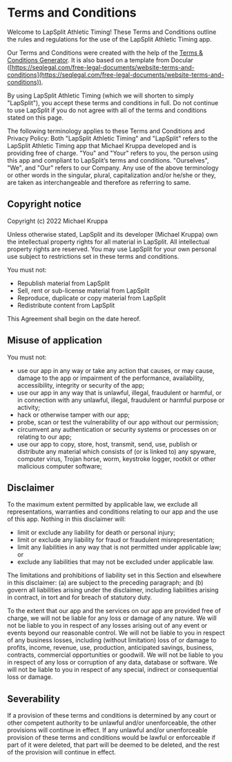 # Terms and Conditions

Welcome to LapSplit Athletic Timing! These Terms and Conditions outline the rules and regulations for the use of the LapSplit Athletic Timing app.

Our Terms and Conditions were created with the help of the [Terms & Conditions Generator](https://www.privacypolicyonline.com/terms-conditions-generator/). It is also based on a template from Docular ([https://seqlegal.com/free-legal-documents/website-terms-and-conditions](https://seqlegal.com/free-legal-documents/website-terms-and-conditions)).

By using LapSplit Athletic Timing (which we will shorten to simply "LapSplit"), you accept these terms and conditions in full. Do not continue to use LapSplit if you do not agree with all of the terms and conditions stated on this page.

The following terminology applies to these Terms and Conditions and Privacy Policy: Both "LapSplit Athletic Timing" and "LapSplit" refers to the LapSplit Athletic Timing app that Michael Kruppa developed and is providing free of charge. "You" and "Your" refers to you, the person using this app and compliant to LapSplit’s terms and conditions. "Ourselves", "We", and "Our" refers to our Company. Any use of the above terminology or other words in the singular, plural, capitalization and/or he/she or they, are taken as interchangeable and therefore as referring to same.

## Copyright notice

Copyright (c) 2022 Michael Kruppa

Unless otherwise stated, LapSplit and its developer (Michael Kruppa) own the intellectual property rights for all material in LapSplit. All intellectual property rights are reserved. You may use LapSplit for your own personal use subject to restrictions set in these terms and conditions.

You must not:
-   Republish material from LapSplit
-   Sell, rent or sub-license material from LapSplit
-   Reproduce, duplicate or copy material from LapSplit
-   Redistribute content from LapSplit

This Agreement shall begin on the date hereof.

## Misuse of application

You must not: 
-  use our app in any way or take any action that causes, or may cause, damage to the app or
impairment of the performance, availability, accessibility, integrity or security of the app; 
- use our app in any way that is unlawful, illegal, fraudulent or harmful, or in connection with any unlawful, illegal, fraudulent or harmful purpose or activity;
- hack or otherwise tamper with our app; 
- probe, scan or test the vulnerability of our app without our permission; 
- circumvent any authentication or security systems or processes on or relating to our app;
- use our app to copy, store, host, transmit, send, use, publish or distribute any material which consists of (or is linked to) any spyware, computer virus, Trojan horse, worm, keystroke logger, rootkit or other malicious computer software;

## Disclaimer

To the maximum extent permitted by applicable law, we exclude all representations, warranties and conditions relating to our app and the use of this app. Nothing in this disclaimer will:

-   limit or exclude any liability for death or personal injury;
-   limit or exclude any liability for fraud or fraudulent misrepresentation;
-   limit any liabilities in any way that is not permitted under applicable law; or
-   exclude any liabilities that may not be excluded under applicable law.

The limitations and prohibitions of liability set in this Section and elsewhere in this disclaimer: (a) are subject to the preceding paragraph; and (b) govern all liabilities arising under the disclaimer, including liabilities arising in contract, in tort and for breach of statutory duty.

To the extent that our app and the services on our app are provided free of charge, we will not be liable for any loss or damage of any nature. We will not be liable to you in respect of any losses arising out of any event or events beyond our reasonable control. We will not be liable to you in respect of any business losses, including (without limitation) loss of or damage to profits, income, revenue, use, production, anticipated savings, business, contracts, commercial opportunities or goodwill. We will not be liable to you in respect of any loss or corruption of any data, database or software. We will not be liable to you in respect of any special, indirect or consequential loss or damage.

## Severability

If a provision of these terms and conditions is determined by any court or other competent authority to be unlawful and/or unenforceable, the other provisions will continue in effect. If any unlawful and/or unenforceable provision of these terms and conditions would be lawful or enforceable if part of it were deleted, that part will be deemed to be deleted, and the rest of the provision will continue in effect.